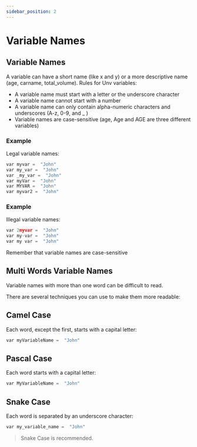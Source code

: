 ```yaml
---
sidebar_position: 2
---
```

# Variable Names

## Variable Names

A variable can have a short name (like x and y) or a more descriptive name (age, carname, total_volume). Rules for Unv variables:

-   A variable name must start with a letter or the underscore character
-   A variable name cannot start with a number
-   A variable name can only contain alpha-numeric characters and underscores (A-z, 0-9, and _ )
-   Variable names are case-sensitive (age, Age and AGE are three different variables)

### Example

Legal variable names:
```py
var myvar =  "John"  
var my_var =  "John"  
var _my_var =  "John"  
var myVar =  "John"  
var MYVAR =  "John"  
var myvar2 =  "John"
```

### Example

Illegal variable names:
```py
var 2myvar =  "John"  
var my-var =  "John"  
var my var =  "John"
```

Remember that variable names are case-sensitive

## Multi Words Variable Names

Variable names with more than one word can be difficult to read.

There are several techniques you can use to make them more readable:

## Camel Case

Each word, except the first, starts with a capital letter:
```py
var myVariableName =  "John"
```

## Pascal Case

Each word starts with a capital letter:
```py
var MyVariableName =  "John"
```

## Snake Case

Each word is separated by an underscore character:
```py
var my_variable_name =  "John"
```

> Snake Case is recommended.
